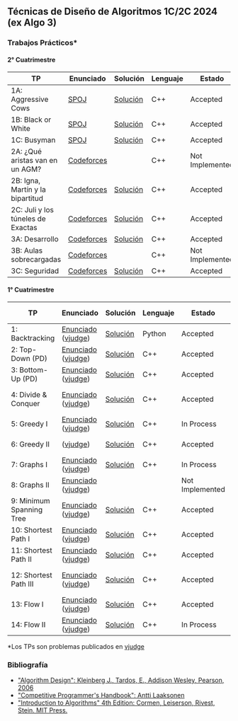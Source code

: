 ## Técnicas de Diseño de Algoritmos 1C/2C 2024 (ex Algo 3)

### Trabajos Prácticos*

#### 2° Cuatrimestre

| TP | Enunciado | Solución | Lenguaje | Estado | Tiempo |
|-----|-------------------------------------------------------------------------- |-------------------------------------------------------------------------| - | - | - |
| 1A: Aggressive Cows | [SPOJ](https://www.spoj.com/TDA242C1/problems/AGGRCOW/) | [Solución](https://github.com/arielbakal/uba_tda/blob/main/2C/TP1/Cows/sol.cpp) | C++ | Accepted | 0.13s |
| 1B: Black or White | [SPOJ](https://www.spoj.com/TDA242C1/problems/BORW/) | [Solución](https://github.com/arielbakal/uba_tda/blob/main/2C/TP1/Black%20or%20White/sol.cpp) | C++ | Accepted | 6.07s |
| 1C: Busyman | [SPOJ](https://www.spoj.com/TDA242C1/problems/BUSYMAN/) | [Solución](https://github.com/arielbakal/uba_tda/blob/main/2C/TP1/Busyman/sol.cpp) | C++ | Accepted | 0.33s |
| 2A: ¿Qué aristas van en un AGM? | [Codeforces](https://codeforces.com/gym/551343/problem/A) | | C++ | Not Implemented |  |
| 2B: Igna, Martín y la bipartitud | [Codeforces](https://codeforces.com/gym/551343/problem/B) | [Solución](https://github.com/arielbakal/uba_tda/blob/main/2C/TP2/Inga%2C%20Mart%C3%ADn%20y%20la%20bipartitud/sol.cpp) | C++ | Accepted | 327ms |
| 2C: Juli y los túneles de Exactas | [Codeforces](https://codeforces.com/gym/551343/problem/C) | [Solución](https://github.com/arielbakal/uba_tda/blob/main/2C/TP2/Juli%20y%20los%20t%C3%BAneles%20de%20Exactas/sol.cpp) | C++ | Accepted | 358ms |
| 3A: Desarrollo | [Codeforces](https://codeforces.com/gym/562517/problem/A) | [Solución](https://github.com/arielbakal/uba_tda/blob/main/2C/TP3/Desarrollo/sol.cpp) | C++ | Accepted | 872ms |
| 3B: Aulas sobrecargadas | [Codeforces](https://codeforces.com/gym/562517/problem/B) |  | C++ | Not Implemented |  |
| 3C: Seguridad | [Codeforces](https://codeforces.com/gym/562517/problem/C) | [Solución](https://github.com/arielbakal/uba_tda/tree/main/2C/TP3/Seguridad) | C++ | Accepted | 625ms |

#### 1° Cuatrimestre

| TP | Enunciado | Solución | Lenguaje | Estado | Tiempo (<Limite) |
|-----|-------------------------------------------------------------------------- |-------------------------------------------------------------------------| - | - | - |
| 1: Backtracking | [Enunciado](https://github.com/arielbakal/uba_tda/blob/main/TPs/TP1/enunciado.pdf) ([vjudge](https://vjudge.net/problem/UVA-11804)) | [Solución](https://github.com/arielbakal/uba_tda/blob/main/TPs/TP1/solucion.py) | Python | Accepted | 40ms < 1000ms |
| 2: Top-Down (PD) | [Enunciado](https://github.com/arielbakal/uba_tda/blob/main/TPs/TP2/enunciado.pdf) ([vjudge](https://vjudge.net/problem/UVA-11790)) | [Solución](https://github.com/arielbakal/uba_tda/blob/main/TPs/TP2/solucion.cpp) | C++ | Accepted | 130ms < 1000ms |
| 3: Bottom-Up (PD) | [Enunciado](https://github.com/arielbakal/uba_tda/blob/main/TPs/TP3/enunciado.pdf) ([vjudge](https://vjudge.net/problem/UVA-1231)) | [Solución](https://github.com/arielbakal/uba_tda/blob/main/TPs/TP3/solucion.cpp) | C++ | Accepted | 420ms < 3000ms |
| 4: Divide & Conquer | [Enunciado](https://github.com/arielbakal/uba_tda/blob/main/TPs/TP4/enunciado.pdf) ([vjudge](https://vjudge.net/problem/CodeForces-559B)) | [Solución](https://github.com/arielbakal/uba_tda/blob/main/TPs/TP4/solucion.cpp) | C++ | Accepted | 1765ms < 2000ms |
| 5: Greedy I | [Enunciado](https://github.com/arielbakal/uba_tda/blob/main/TPs/TP5/enunciado.pdf) ([vjudge](https://vjudge.net/problem/SPOJ-GERGOVIA)) | [Solución](https://github.com/arielbakal/uba_tda/blob/main/TPs/TP5/solucion.cpp) | C++ | In Process |  |
| 6: Greedy II | ([vjudge](https://vjudge.net/problem/CodeForces-1215C)) | [Solución](https://github.com/arielbakal/uba_tda/blob/main/TPs/TP6/solucion.cpp) | C++ | Accepted | 186ms < 2000ms |
| 7: Graphs I | [Enunciado](https://github.com/arielbakal/uba_tda/blob/main/TPs/TP7/enunciado.pdf) ([vjudge](https://vjudge.net/problem/UVA-321)) | [Solución](https://github.com/arielbakal/uba_tda/blob/main/TPs/TP7/solucion.cpp) | C++ | In Process |  |
| 8: Graphs II | [Enunciado](https://github.com/arielbakal/uba_tda/blob/main/TPs/TP8/enunciado.pdf) ([vjudge](https://vjudge.net/problem/UVA-10765)) |  |  | Not Implemented |  |
| 9: Minimum Spanning Tree | [Enunciado](https://github.com/arielbakal/uba_tda/blob/main/TPs/TP9/enunciado.pdf) ([vjudge](https://vjudge.net/problem/UVA-1235)) | [Solución](https://github.com/arielbakal/uba_tda/blob/main/TPs/TP9/sol.cpp) | C++ | Accepted | 30ms < 3000ms |
| 10: Shortest Path I | [Enunciado](https://github.com/arielbakal/uba_tda/blob/main/TPs/TP10/enunciado.pdf) ([vjudge](https://vjudge.net/problem/UVA-10801)) | [Solución](https://github.com/arielbakal/uba_tda/blob/main/TPs/TP10/sol.cpp) | C++ | Accepted | 0ms < 3000ms |
| 11: Shortest Path II | [Enunciado](https://github.com/arielbakal/uba_tda/blob/main/TPs/TP11/enunciado.pdf) ([vjudge](https://vjudge.net/problem/UVA-515)) | [Solución](https://github.com/arielbakal/uba_tda/blob/main/TPs/TP11/sol.cpp) | C++ | Accepted | 140ms < 3000ms |
| 12: Shortest Path III | [Enunciado](https://github.com/arielbakal/uba_tda/blob/main/TPs/TP12/enunciado.pdf) ([vjudge](https://vjudge.net/problem/UVA-13211)) | [Solución](https://github.com/arielbakal/uba_tda/blob/main/TPs/TP12/sol_dantzig.cpp) | C++ | Accepted | 1780ms < 5000ms |
| 13: Flow I | [Enunciado](https://github.com/arielbakal/uba_tda/blob/main/TPs/TP13/enunciado.pdf) ([vjudge](https://vjudge.net/problem/UVA-11045)) | [Solución](https://github.com/arielbakal/uba_tda/blob/main/TPs/TP13/sol.cpp) | C++ | Accepted | 0ms < 3000ms |
| 14: Flow II | [Enunciado](https://github.com/arielbakal/uba_tda/blob/main/TPs/TP14/enunciado.pdf) ([vjudge](https://vjudge.net/problem/UVA-11380)) | [Solución](https://github.com/arielbakal/uba_tda/blob/main/TPs/TP14/sol.cpp) | C++ | In Process |  |

*Los TPs son problemas publicados en [vjudge](https://vjudge.net/)

### Bibliografía

- ["Algorithm Design": Kleinberg J., Tardos, E., Addison Wesley, Pearson, 2006](https://edisciplinas.usp.br/pluginfile.php/7933913/course/section/6549987/Algorithm%20Design.pdf)
- ["Competitive Programmer's Handbook": Antti Laaksonen](https://cses.fi/book/book.pdf)
- ["Introduction to Algorithms" 4th Edition: Cormen, Leiserson, Rivest, Stein. MIT Press.](https://dl.ebooksworld.ir/books/Introduction.to.Algorithms.4th.Leiserson.Stein.Rivest.Cormen.MIT.Press.9780262046305.EBooksWorld.ir.pdf)
